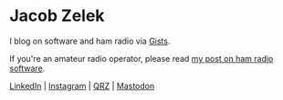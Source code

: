 # Jacob Zelek

I blog on software and ham radio via [Gists](https://gist.github.com/s0lesurviv0r).

If you're an amateur radio operator, please read [my post on ham radio software](https://gist.github.com/s0lesurviv0r/af5e890f15c79a0f462ceafd26f13221).

[LinkedIn](https://www.linkedin.com/in/jacobzelek) | [Instagram](https://www.instagram.com/kg6mwi) | [QRZ](https://www.qrz.com/db/KG6MWI) | [Mastodon](https://mastodon.radio/@kg6mwi)
